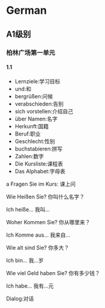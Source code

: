 # German

## A1级别

### 柏林广场第一单元

#### 1.1

- Lernziele:学习目标
- und:和
- bergrüßen:问候
- verabschieden:告别
- sich vorstellen:介绍自己
- über Namen:名字
- Herkunft:国籍
- Beruf:职业
- Geschlecht:性别
- buchstabieren:拼写
- Zahlen:数字
- Die Kursliste:课程表
- Das Alphabet:字母表

a Fragen Sie im Kurs: 课上问

Wie Heißen Sie? 你叫什么名字？

Ich heiße... 我叫...

Woher Kommen Sie? 你从哪里来？

Ich Komme aus... 我来自...

Wie alt sind Sie? 你多大？

Ich bin... 我...岁

Wie viel Geld haben Sie? 你有多少钱？

Ich habe... 我有...元

Dialog:对话

